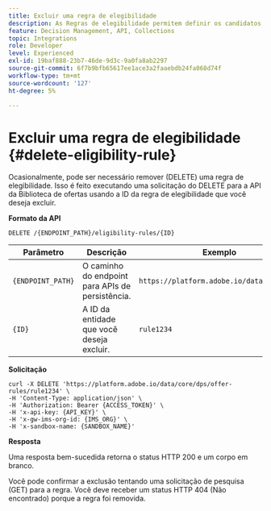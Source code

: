 ```yaml
---
title: Excluir uma regra de elegibilidade
description: As Regras de elegibilidade permitem definir os candidatos elegíveis com base no que você deseja direcionar, como atributos de perfil e públicos-alvo.
feature: Decision Management, API, Collections
topic: Integrations
role: Developer
level: Experienced
exl-id: 19baf888-23b7-46de-9d3c-9a0fa8ab2297
source-git-commit: 6f7b9bfb65617ee1ace3a2faaebdb24fa068d74f
workflow-type: tm+mt
source-wordcount: '127'
ht-degree: 5%

---
```


# Excluir uma regra de elegibilidade {#delete-eligibility-rule}

Ocasionalmente, pode ser necessário remover (DELETE) uma regra de elegibilidade. Isso é feito executando uma solicitação do DELETE para a API da Biblioteca de ofertas usando a ID da regra de elegibilidade que você deseja excluir.

**Formato da API**

```http
DELETE /{ENDPOINT_PATH}/eligibility-rules/{ID}
```

| Parâmetro | Descrição | Exemplo |
| --------- | ----------- | ------- |
| `{ENDPOINT_PATH}` | O caminho do endpoint para APIs de persistência. | `https://platform.adobe.io/data/core/dps` |
| `{ID}` | A ID da entidade que você deseja excluir. | `rule1234` |

**Solicitação**

```shell
curl -X DELETE 'https://platform.adobe.io/data/core/dps/offer-rules/rule1234' \
-H 'Content-Type: application/json' \
-H 'Authorization: Bearer {ACCESS_TOKEN}' \
-H 'x-api-key: {API_KEY}' \
-H 'x-gw-ims-org-id: {IMS_ORG}' \
-H 'x-sandbox-name: {SANDBOX_NAME}'
```

**Resposta**

Uma resposta bem-sucedida retorna o status HTTP 200 e um corpo em branco.

Você pode confirmar a exclusão tentando uma solicitação de pesquisa (GET) para a regra. Você deve receber um status HTTP 404 (Não encontrado) porque a regra foi removida.
